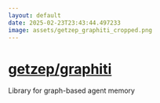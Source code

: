 ```yaml
---
layout: default
date: 2025-02-23T23:43:44.497233
image: assets/getzep_graphiti_cropped.png
---
```


# [getzep/graphiti](https://github.com/getzep/graphiti)

Library for graph-based agent memory
